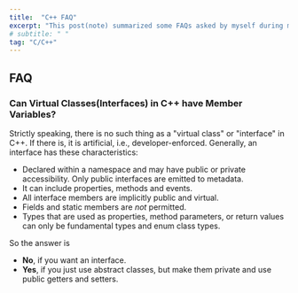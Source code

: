 ```yaml
---
title:  "C++ FAQ"
excerpt: "This post(note) summarized some FAQs asked by myself during my working experiences."
# subtitle: " "
tag: "C/C++"
---
```


## FAQ

### Can Virtual Classes(Interfaces) in C++ have Member Variables?

Strictly speaking, there is no such thing as a "virtual class" or "interface" in C++. If there is, it is artificial, i.e., developer-enforced. Generally, an interface has these characteristics:

- Declared within a namespace and may have public or private accessibility. Only public interfaces are emitted to metadata.
- It can include properties, methods and events.
- All interface members are implicitly public and virtual.
- Fields and static members are *not* permitted.
- Types that are used as properties, method parameters, or return values can only be fundamental types and enum class types.

So the answer is

- **No**, if you want an interface.
- **Yes**, if you just use abstract classes, but make them private and use public getters and setters.

